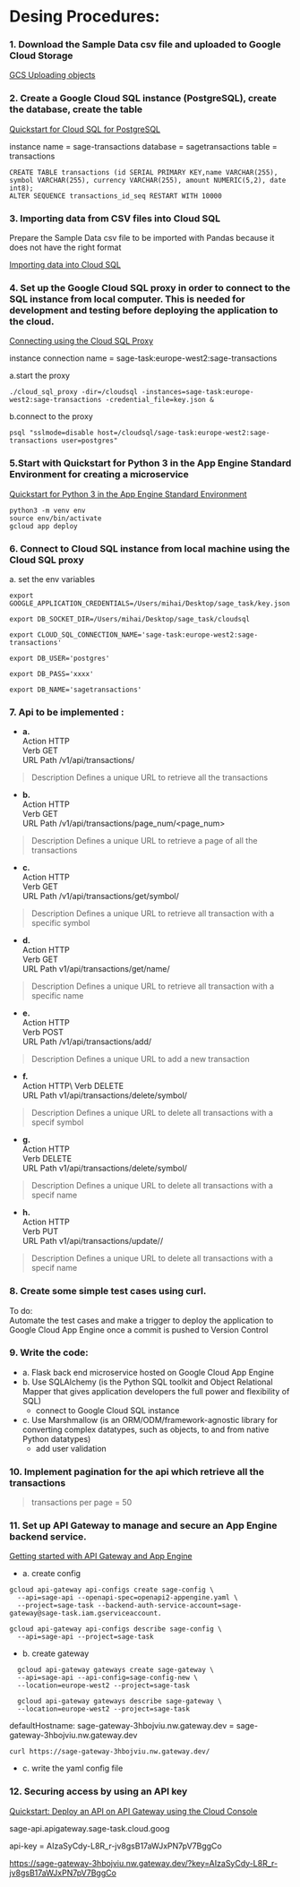 

# Desing Procedures: 


### 1. Download the Sample Data csv file and uploaded to Google Cloud Storage 
[GCS Uploading objects](https://cloud.google.com/storage/docs/uploading-objects)


### 2. Create a Google Cloud SQL instance (PostgreSQL), create the database, create the table 
[Quickstart for Cloud SQL for PostgreSQL](https://cloud.google.com/sql/docs/postgres/quickstart)

instance name = sage-transactions
database = sagetransactions
table = transactions


```
CREATE TABLE transactions (id SERIAL PRIMARY KEY,name VARCHAR(255), symbol VARCHAR(255), currency VARCHAR(255), amount NUMERIC(5,2), date int8);
ALTER SEQUENCE transactions_id_seq RESTART WITH 10000
```


### 3. Importing data from CSV files into Cloud SQL
Prepare the Sample Data csv file to be imported with Pandas because it does not have the right format

[Importing data into Cloud SQL](https://cloud.google.com/sql/docs/postgres/import-export/importing)


### 4. Set up the Google Cloud SQL proxy in order to connect to the SQL instance from local computer. This is needed for development and testing before deploying the application to the cloud.
[Connecting using the Cloud SQL Proxy](https://cloud.google.com/sql/docs/postgres/connect-admin-proxy)

instance connection name = sage-task:europe-west2:sage-transactions

a.start the proxy

```./cloud_sql_proxy -dir=/cloudsql -instances=sage-task:europe-west2:sage-transactions -credential_file=key.json &```

b.connect to the proxy

```psql "sslmode=disable host=/cloudsql/sage-task:europe-west2:sage-transactions user=postgres"```


### 5.Start with Quickstart for Python 3 in the App Engine Standard Environment for creating a microservice 
[Quickstart for Python 3 in the App Engine Standard Environment](https://cloud.google.com/appengine/docs/standard/python3/quickstart)

```
python3 -m venv env
source env/bin/activate
gcloud app deploy

```


### 6. Connect to Cloud SQL instance from local machine using the Cloud SQL proxy

a. set the env variables 

```
export GOOGLE_APPLICATION_CREDENTIALS=/Users/mihai/Desktop/sage_task/key.json

export DB_SOCKET_DIR=/Users/mihai/Desktop/sage_task/cloudsql

export CLOUD_SQL_CONNECTION_NAME='sage-task:europe-west2:sage-transactions'

export DB_USER='postgres'

export DB_PASS='xxxx'

export DB_NAME='sagetransactions'
```

### 7. Api to be implemented : 

- **a.**\
Action	     HTTP \
Verb         GET\
URL Path     /v1/api/transactions/  
> Description  Defines a unique URL to retrieve all the transactions

- **b.**\
Action	     HTTP \
Verb         GET\
URL Path     /v1/api/transactions/page_num/<page_num>
> Description  Defines a unique URL to retrieve a page of all the transactions


- **c.**\
Action	     HTTP \
Verb         GET\
URL Path     /v1/api/transactions/get/symbol/<symbol> 
> Description  Defines a unique URL to retrieve all transaction with a specific symbol

- **d.**\
Action	     HTTP \
Verb         GET\
URL Path     v1/api/transactions/get/name/<name>
> Description  Defines a unique URL to retrieve all transaction with a specific name

- **e.**\
Action	     HTTP \
Verb         POST\
URL Path     /v1/api/transactions/add/
> Description  Defines a unique URL to add a new transaction

- **f.**\
Action	     HTTP\ 
Verb         DELETE\
URL Path     v1/api/transactions/delete/symbol/<symbol>
> Description  Defines a unique URL to delete all transactions with a specif symbol

- **g.**\
Action	     HTTP \
Verb         DELETE\
URL Path     v1/api/transactions/delete/symbol/<name>
> Description  Defines a unique URL to delete all transactions with a specif name


- **h.**\
Action	     HTTP \
Verb         PUT\
URL Path     v1/api/transactions/update/<symbol>/<currency>
> Description  Defines a unique URL to delete all transactions with a specif name



### 8. Create some simple test cases using curl. 

To do:\
Automate the test cases and make a trigger to deploy the application to 
Google Cloud App Engine once a commit is pushed to Version Control 


### 9. Write the code:

- a. Flask back end microservice hosted on Google Cloud App Engine
- b. Use SQLAlchemy (is the Python SQL toolkit and Object Relational Mapper that 
gives application developers the full power and flexibility of SQL)
     - connect to Google Cloud SQL instance
- c. Use Marshmallow (is an ORM/ODM/framework-agnostic library for converting 
complex datatypes, such as objects, to and from native Python datatypes)
     - add user validation 


### 10. Implement pagination for the api which retrieve all the transactions
> transactions per page = 50  


### 11. Set up API Gateway to manage and secure an App Engine backend service.
[Getting started with API Gateway and App Engine](https://cloud.google.com/api-gateway/docs/get-started-app-engine)

- a. create config
```
gcloud api-gateway api-configs create sage-config \
  --api=sage-api --openapi-spec=openapi2-appengine.yaml \
  --project=sage-task --backend-auth-service-account=sage-gateway@sage-task.iam.gserviceaccount.

gcloud api-gateway api-configs describe sage-config \
  --api=sage-api --project=sage-task
  ```

- b. create gateway
```
  gcloud api-gateway gateways create sage-gateway \
  --api=sage-api --api-config=sage-config-new \
  --location=europe-west2 --project=sage-task

  gcloud api-gateway gateways describe sage-gateway \
  --location=europe-west2 --project=sage-task
```
defaultHostname: sage-gateway-3hbojviu.nw.gateway.dev = sage-gateway-3hbojviu.nw.gateway.dev

```curl https://sage-gateway-3hbojviu.nw.gateway.dev/```

- c. write the yaml config file 


### 12. Securing access by using an API key
[Quickstart: Deploy an API on API Gateway using the Cloud Console](https://cloud.google.com/api-gateway/docs/quickstart-console)

sage-api.apigateway.sage-task.cloud.goog

api-key = AIzaSyCdy-L8R_r-jv8gsB17aWJxPN7pV7BggCo

https://sage-gateway-3hbojviu.nw.gateway.dev/?key=AIzaSyCdy-L8R_r-jv8gsB17aWJxPN7pV7BggCo



